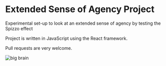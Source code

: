 # Extended Sense of Agency Project

Experimental set-up to look at an extended sense of agency by testing the Spizzo effect

Project is written in JavaScript using the React framework.

Pull requests are very welcome.

![big brain](https://giuliaq.com/images/brain-lateral.png)
